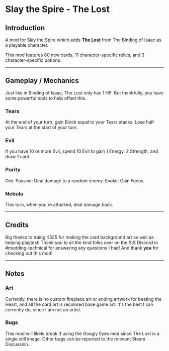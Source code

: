 # Slay the Spire - The Lost

## Introduction

A mod for Slay the Spire which adds [**The Lost**](https://bindingofisaacrebirth.fandom.com/wiki/The_Lost) from The Binding of Isaac as a playable character.

This mod features 80 new cards, 11 character-specific relics, and 3 character-specific potions.

---

## Gameplay / Mechanics
Just like in Binding of Isaac, The Lost only has 1 HP. But thankfully, you have some powerful tools to help offset this.
### Tears
At the end of your turn, gain Block equal to your Tears stacks. Lose half your Tears at the start of your turn.
### Evil
If you have 10 or more Evil, spend 10 Evil to gain 1 Energy, 2 Strength, and draw 1 card.
### Purity
Orb. Passive: Deal damage to a random enemy. Evoke: Gain Focus.
### Nebula
This turn, when you're attacked, deal damage back.

---

## Credits
Big thanks to traingirl325 for making the card background art as well as helping playtest!
Thank you to all the kind folks over on the StS Discord in #modding-technical for answering any questions I had!
And thank **you** for checking out this mod!

---

## Notes

### Art
Currently, there is no custom fireplace art or ending artwork for beating the Heart, and all the card art is recolored base game art. It's the best I can currently do, since I am not an artist.
### Bugs
This mod will likely break if using the Googly Eyes mod since The Lost is a single still image. Other bugs can be reported to the relevant Steam Discussion.



